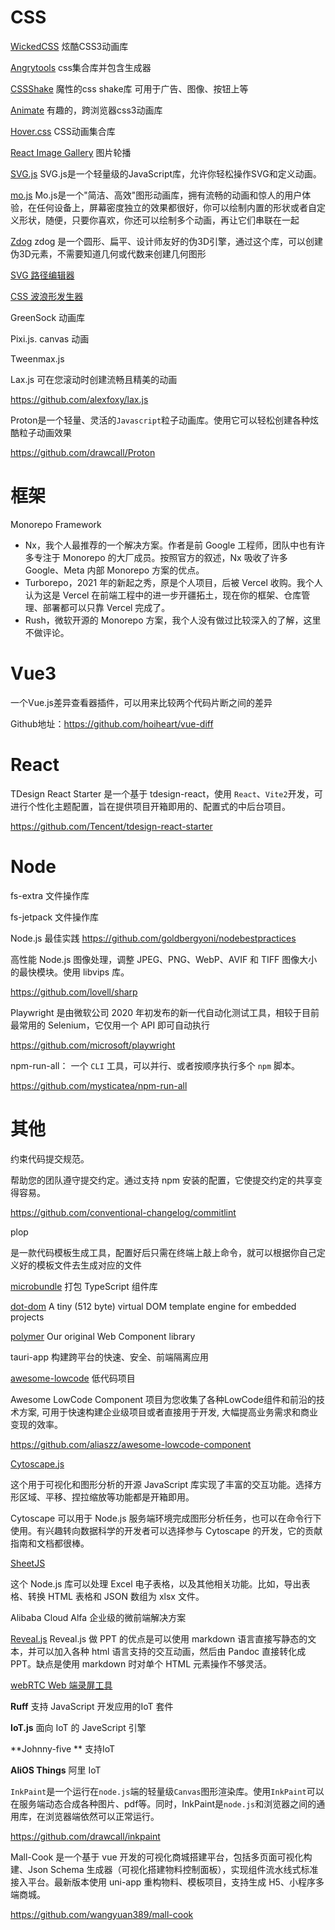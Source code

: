 # CSS

[WickedCSS](http://kristofferandreasen.github.io/wickedCSS/#)  炫酷CSS3动画库

[Angrytools](https://angrytools.com/css/animation/)  css集合库并包含生成器

[CSSShake](https://elrumordelaluz.github.io/cssshake/)  魔性的css shake库 可用于广告、图像、按钮上等


[Animate](https://animate.style/)	有趣的，跨浏览器css3动画库

[Hover.css](http://ianlunn.github.io/Hover/)    CSS动画集合库

[React Image Gallery](https://github.com/xiaolin/react-image-gallery) 图片轮播

[SVG.js](https://github.com/svgdotjs/svg.js)
SVG.js是一个轻量级的JavaScript库，允许你轻松操作SVG和定义动画。

[mo.js](https://github.com/mojs/mojs)
Mo.js是一个"简洁、高效"图形动画库，拥有流畅的动画和惊人的用户体验，在任何设备上，屏幕密度独立的效果都很好，你可以绘制内置的形状或者自定义形状，随便，只要你喜欢，你还可以绘制多个动画，再让它们串联在一起

[Zdog](https://github.com/metafizzy/zdog)
zdog 是一个圆形、扁平、设计师友好的伪3D引擎，通过这个库，可以创建伪3D元素，不需要知道几何或代数来创建几何图形



[SVG 路径编辑器](https://yqnn.github.io/svg-path-editor/)



[CSS 波浪形发生器](https://css-generators.com/wavy-shapes/)



GreenSock  动画库



Pixi.js. canvas 动画

Tweenmax.js



Lax.js 可在您滚动时创建流畅且精美的动画

https://github.com/alexfoxy/lax.js



Proton是一个轻量、灵活的`Javascript`粒子动画库。使用它可以轻松创建各种炫酷粒子动画效果

https://github.com/drawcall/Proton









# 框架

Monorepo Framework

- Nx，我个人最推荐的一个解决方案。作者是前 Google 工程师，团队中也有许多专注于 Monorepo 的大厂成员。按照官方的叙述，Nx 吸收了许多 Google、Meta 内部 Monorepo 方案的优点。
- Turborepo，2021 年的新起之秀，原是个人项目，后被 Vercel 收购。我个人认为这是 Vercel 在前端工程中的进一步开疆拓土，现在你的框架、仓库管理、部署都可以只靠 Vercel 完成了。
- Rush，微软开源的 Monorepo 方案，我个人没有做过比较深入的了解，这里不做评论。



# Vue3

一个Vue.js差异查看器插件，可以用来比较两个代码片断之间的差异

Github地址：https://github.com/hoiheart/vue-diff



# React

TDesign React Starter 是一个基于 tdesign-react，使用 `React`、`Vite2`开发，可进行个性化主题配置，旨在提供项目开箱即用的、配置式的中后台项目。

https://github.com/Tencent/tdesign-react-starter



# Node

fs-extra 文件操作库

fs-jetpack  文件操作库

Node.js 最佳实践  https://github.com/goldbergyoni/nodebestpractices



高性能 Node.js 图像处理，调整 JPEG、PNG、WebP、AVIF 和 TIFF 图像大小的最快模块。使用 libvips 库。

https://github.com/lovell/sharp



Playwright 是由微软公司 2020 年初发布的新一代自动化测试工具，相较于目前最常用的 Selenium，它仅用一个 API 即可自动执行 

https://github.com/microsoft/playwright



npm-run-all： 一个 `CLI` 工具，可以并行、或者按顺序执行多个 `npm` 脚本。

https://github.com/mysticatea/npm-run-all



# 其他

约束代码提交规范。

帮助您的团队遵守提交约定。通过支持 npm 安装的配置，它使提交约定的共享变得容易。

https://github.com/conventional-changelog/commitlint



plop 

是一款代码模板生成工具，配置好后只需在终端上敲上命令，就可以根据你自己定义好的模板文件去生成对应的文件



[microbundle](https://github.com/developit/microbundle)  打包 TypeScript 组件库



[dot-dom](https://github.com/wavesoft/dot-dom)  A tiny (512 byte) virtual DOM template engine for embedded projects



[polymer](https://github.com/Polymer/polymer) Our original Web Component library



tauri-app  构建跨平台的快速、安全、前端隔离应用















[awesome-lowcode](https://github.com/taowen/awesome-lowcode) 低代码项目



Awesome LowCode Component 项目为您收集了各种LowCode组件和前沿的技术方案, 可用于快速构建企业级项目或者直接用于开发, 大幅提高业务需求和商业变现的效率。

https://github.com/aliaszz/awesome-lowcode-component




[Cytoscape.js](https://js.cytoscape.org/)

这个用于可视化和图形分析的开源 JavaScript 库实现了丰富的交互功能。选择方形区域、平移、捏拉缩放等功能都是开箱即用。

Cytoscape 可以用于 Node.js 服务端环境完成图形分析任务，也可以在命令行下使用。有兴趣转向数据科学的开发者可以选择参与 Cytoscape 的开发，它的贡献指南和文档都很棒。



[SheetJS](https://sheetjs.com)

这个 Node.js 库可以处理 Excel 电子表格，以及其他相关功能。比如，导出表格、转换 HTML 表格和 JSON 数组为 xlsx 文件。

Alibaba Cloud Alfa 企业级的微前端解决方案



[Reveal.js](https://github.com/hakimel/reveal.js)
Reveal.js 做 PPT 的优点是可以使用 markdown 语言直接写静态的文本，并可以加入各种 html 语言支持的交互动画，然后由 Pandoc 直接转化成 PPT。缺点是使用 markdown 时对单个 HTML 元素操作不够灵活。



[React TypeScript Cheatsheets]: https://react-typescript-cheatsheet.netlify.app/

[webRTC Web 端录屏工具](https://github.com/Rychou/screen-share-recorder)

**Ruff**   支持 JavaScript 开发应用的IoT 套件



**IoT.js**  面向 IoT 的 JaveScript 引擎



**Johnny-five ** 支持IoT



**AliOS Things** 阿里 IoT



`InkPaint`是一个运行在`node.js`端的轻量级`Canvas`图形渲染库。使用`InkPaint`可以在服务端动态合成各种图片、pdf等。同时，InkPaint是`node.js`和浏览器之间的通用库，在浏览器端依然可以正常运行。

https://github.com/drawcall/inkpaint





Mall-Cook 是一个基于 vue 开发的可视化商城搭建平台，包括多页面可视化构建、Json Schema 生成器（可视化搭建物料控制面板），实现组件流水线式标准接入平台。最新版本使用 uni-app 重构物料、模板项目，支持生成 H5、小程序多端商城。

https://github.com/wangyuan389/mall-cook
